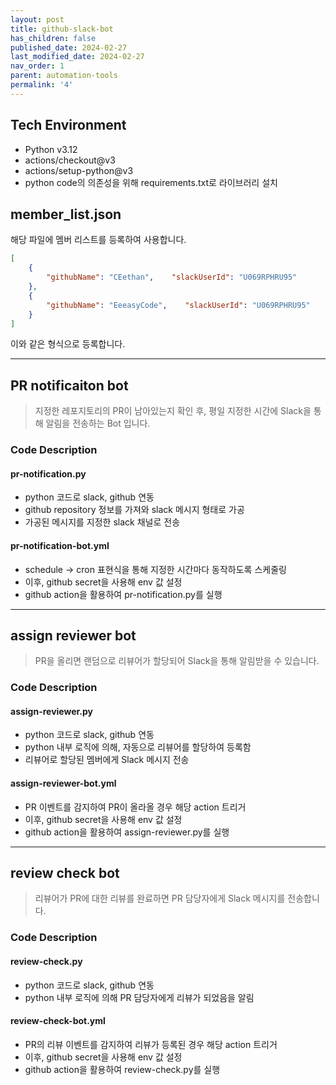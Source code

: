 ```yaml
---
layout: post
title: github-slack-bot
has_children: false
published_date: 2024-02-27
last_modified_date: 2024-02-27
nav_order: 1
parent: automation-tools
permalink: '4'
---
```


## Tech Environment

- Python v3.12
- actions/checkout@v3
- actions/setup-python@v3
- python code의 의존성을 위해 requirements.txt로 라이브러리 설치

## member_list.json


해당 파일에 멤버 리스트를 등록하여 사용합니다.


```json
[  
	{    
		"githubName": "CEethan",    "slackUserId": "U069RPHRU95"  
	},  
	{    
		"githubName": "EeeasyCode",    "slackUserId": "U069RPHRU95"  
	}
]
```


이와 같은 형식으로 등록합니다.


---


## PR notificaiton bot


> 지정한 레포지토리의 PR이 남아있는지 확인 후, 평일 지정한 시간에 Slack을 통해 알림을 전송하는 Bot 입니다.


### Code Description


#### pr-notification.py

- python 코드로 slack, github 연동
- github repository 정보를 가져와 slack 메시지 형태로 가공
- 가공된 메시지를 지정한 slack 채널로 전송

#### pr-notification-bot.yml

- schedule -> cron 표현식을 통해 지정한 시간마다 동작하도록
스케줄링
- 이후, github secret을 사용해 env 값 설정
- github action을 활용하여 pr-notification.py를 실행

---


## assign reviewer bot


> PR을 올리면 랜덤으로 리뷰어가 할당되어 Slack을 통해 알림받을 수 있습니다.


### Code Description


#### assign-reviewer.py

- python 코드로 slack, github 연동
- python 내부 로직에 의해, 자동으로 리뷰어를 할당하여 등록함
- 리뷰어로 할당된 멤버에게 Slack 메시지 전송

#### assign-reviewer-bot.yml

- PR 이벤트를 감지하여 PR이 올라올 경우 해당 action 트리거
- 이후, github secret을 사용해 env 값 설정
- github action을 활용하여 assign-reviewer.py를 실행

---


## review check bot


> 리뷰어가 PR에 대한 리뷰를 완료하면 PR 담당자에게 Slack 메시지를 전송합니다.


### Code Description


#### review-check.py

- python 코드로 slack, github 연동
- python 내부 로직에 의해 PR 담당자에게 리뷰가 되었음을 알림

#### review-check-bot.yml

- PR의 리뷰 이벤트를 감지하여 리뷰가 등록된 경우 해당 action
트리거
- 이후, github secret을 사용해 env 값 설정
- github action을 활용하여 review-check.py를 실행
